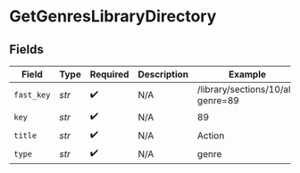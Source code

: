 # GetGenresLibraryDirectory


## Fields

| Field                             | Type                              | Required                          | Description                       | Example                           |
| --------------------------------- | --------------------------------- | --------------------------------- | --------------------------------- | --------------------------------- |
| `fast_key`                        | *str*                             | :heavy_check_mark:                | N/A                               | /library/sections/10/all?genre=89 |
| `key`                             | *str*                             | :heavy_check_mark:                | N/A                               | 89                                |
| `title`                           | *str*                             | :heavy_check_mark:                | N/A                               | Action                            |
| `type`                            | *str*                             | :heavy_check_mark:                | N/A                               | genre                             |